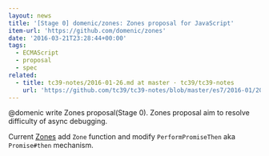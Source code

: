 ```yaml
---
layout: news
title: '[Stage 0] domenic/zones: Zones proposal for JavaScript'
item-url: 'https://github.com/domenic/zones'
date: '2016-03-21T23:28:44+00:00'
tags:
  - ECMAScript
  - proposal
  - spec
related:
  - title: tc39-notes/2016-01-26.md at master · tc39/tc39-notes
    url: 'https://github.com/tc39/tc39-notes/blob/master/es7/2016-01/2016-01-26.md#5i-zones'
---
```

@domenic write Zones proposal(Stage 0).
Zones proposal aim to resolve difficulty of async debugging.

Current [Zones](http://domenic.github.io/zones/ "Zones") add `Zone` function and modify `PerformPromiseThen` aka `Promise#then` mechanism.

